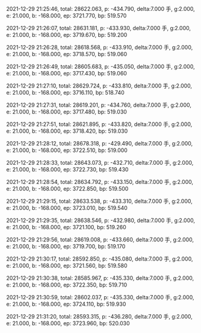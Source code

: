 2021-12-29 21:25:46, total: 28622.063, p: -434.790, delta:7.000 手, g:2.000, e: 21.000, b: -168.000, ep: 3721.770, bp: 519.570

2021-12-29 21:26:07, total: 28631.181, p: -433.930, delta:7.000 手, g:2.000, e: 21.000, b: -168.000, ep: 3719.670, bp: 519.200

2021-12-29 21:26:28, total: 28618.568, p: -433.910, delta:7.000 手, g:2.000, e: 21.000, b: -168.000, ep: 3718.570, bp: 519.060

2021-12-29 21:26:49, total: 28605.683, p: -435.050, delta:7.000 手, g:2.000, e: 21.000, b: -168.000, ep: 3717.430, bp: 519.060

2021-12-29 21:27:10, total: 28629.724, p: -433.810, delta:7.000 手, g:2.000, e: 21.000, b: -168.000, ep: 3716.110, bp: 518.740

2021-12-29 21:27:31, total: 28619.201, p: -434.760, delta:7.000 手, g:2.000, e: 21.000, b: -168.000, ep: 3717.480, bp: 519.030

2021-12-29 21:27:51, total: 28621.895, p: -433.820, delta:7.000 手, g:2.000, e: 21.000, b: -168.000, ep: 3718.420, bp: 519.030

2021-12-29 21:28:12, total: 28678.318, p: -429.490, delta:7.000 手, g:2.000, e: 21.000, b: -168.000, ep: 3722.510, bp: 519.000

2021-12-29 21:28:33, total: 28643.073, p: -432.710, delta:7.000 手, g:2.000, e: 21.000, b: -168.000, ep: 3722.730, bp: 519.430

2021-12-29 21:28:54, total: 28634.792, p: -433.150, delta:7.000 手, g:2.000, e: 21.000, b: -168.000, ep: 3722.850, bp: 519.500

2021-12-29 21:29:15, total: 28633.538, p: -433.310, delta:7.000 手, g:2.000, e: 21.000, b: -168.000, ep: 3723.010, bp: 519.540

2021-12-29 21:29:35, total: 28638.546, p: -432.980, delta:7.000 手, g:2.000, e: 21.000, b: -168.000, ep: 3721.100, bp: 519.260

2021-12-29 21:29:56, total: 28619.008, p: -433.660, delta:7.000 手, g:2.000, e: 21.000, b: -168.000, ep: 3719.700, bp: 519.170

2021-12-29 21:30:17, total: 28592.850, p: -435.080, delta:7.000 手, g:2.000, e: 21.000, b: -168.000, ep: 3721.560, bp: 519.580

2021-12-29 21:30:38, total: 28585.967, p: -435.330, delta:7.000 手, g:2.000, e: 21.000, b: -168.000, ep: 3722.350, bp: 519.710

2021-12-29 21:30:59, total: 28602.037, p: -435.330, delta:7.000 手, g:2.000, e: 21.000, b: -168.000, ep: 3724.110, bp: 519.930

2021-12-29 21:31:20, total: 28593.315, p: -436.280, delta:7.000 手, g:2.000, e: 21.000, b: -168.000, ep: 3723.960, bp: 520.030